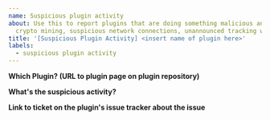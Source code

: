 ```yaml
---
name: Suspicious plugin activity
about: Use this to report plugins that are doing something malicious and/or undocumented (e.g. 
  crypto mining, suspicious network connections, unannounced tracking without opt-in, ...)
title: '[Suspicious Plugin Activity] <insert name of plugin here>'
labels:
  - suspicious plugin activity
---
```


<!--
You might come across a plugin that appears to be doing something suspicious that it shouldn't,
like installing things on your system it doesn't need for its task, tracking without the
possibility to opt-in, suspicious network connections to weird locations and so on.

In such a case please first seek clarification of the issue with the plugin author by
getting in touch with them e.g. on their plugin's issue tracker. If this isn't fruitful or
you do not get any reply, fill out the template below and we'll investigate.
-->

**Which Plugin? (URL to plugin page on plugin repository)**

**What's the suspicious activity?**

**Link to ticket on the plugin's issue tracker about the issue**
